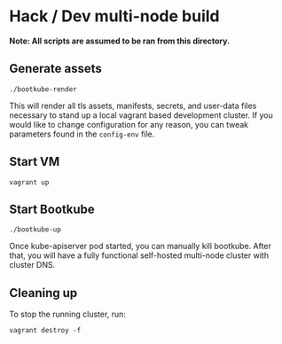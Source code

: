 # Hack / Dev multi-node build

**Note: All scripts are assumed to be ran from this directory.**

## Generate assets

```
./bootkube-render
```

This will render all tls assets, manifests, secrets, and user-data files necessary to stand up a local vagrant based development cluster. If you would like to change configuration for any reason, you can tweak parameters found in the `config-env` file.

## Start VM

```
vagrant up
```
## Start Bootkube

```
./bootkube-up
```

Once kube-apiserver pod started, you can manually kill bootkube. After that, you will have a fully functional self-hosted multi-node cluster with cluster DNS.

## Cleaning up

To stop the running cluster, run:

```
vagrant destroy -f
```
